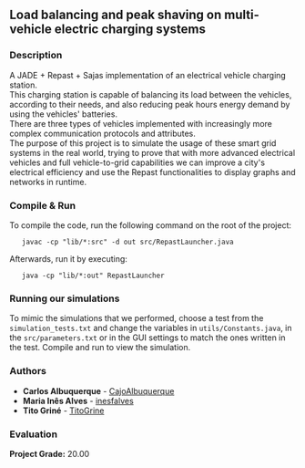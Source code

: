 ## Load balancing and peak shaving on multi-vehicle electric charging systems
 
 ### Description
 A JADE + Repast + Sajas implementation of an electrical vehicle charging station.  
 This charging station is capable of balancing its load between the vehicles, according to their needs, and also reducing
 peak hours energy demand by using the vehicles' batteries.  
 There are three types of vehicles implemented with increasingly more complex communication protocols and attributes.  
 The purpose of this project is to simulate the usage of these smart grid systems in the real world, trying to prove that
 with more advanced electrical vehicles and full vehicle-to-grid capabilities we can improve a city's electrical efficiency 
 and use the Repast functionalities to display graphs and networks in runtime.
 
 ### Compile & Run
 To compile the code, run the following command on the root of the project:
 ```
    javac -cp "lib/*:src" -d out src/RepastLauncher.java
```
Afterwards, run it by executing:
 ```
    java -cp "lib/*:out" RepastLauncher
```
### Running our simulations
To mimic the simulations that we performed, choose a test from the `simulation_tests.txt` and change the variables in `utils/Constants.java`, in the `src/parameters.txt` or in the GUI settings to match the ones written in the test. Compile and run to view the simulation.

### Authors

* **Carlos Albuquerque** - [CajoAlbuquerque](https://github.com/CajoAlbuquerque)
* **Maria Inês Alves** - [inesfalves](https://github.com/inesfalves)
* **Tito Griné** - [TitoGrine](https://github.com/TitoGrine)

### Evaluation

**Project Grade:** 20.00
